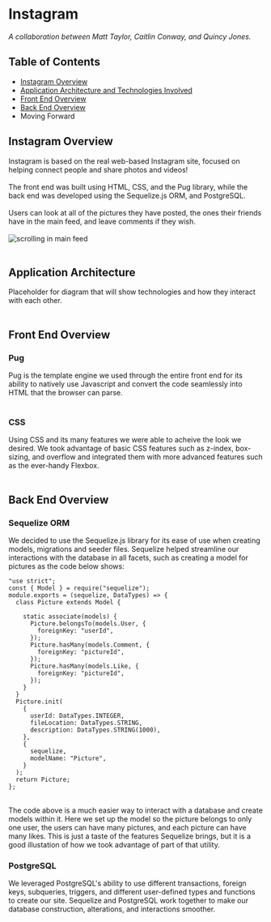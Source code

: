 # Instagram
*A collaboration between Matt Taylor, Caitlin Conway, and Quincy Jones.*
## Table of Contents 
- [Instagram Overview](#instagram-overview)
- [Application Architecture and Technologies Involved](#application-architecture)
- [Front End Overview](#front-end-overview)
- [Back End Overview](#back-end-overview)
- Moving Forward
## Instagram Overview
Instagram is based on the real web-based Instagram site, focused on helping connect people and share photos and videos!
</br>
</br>
The front end was built using HTML, CSS, and the Pug library, while the back end was developed using the Sequelize.js ORM, and PostgreSQL.
</br>
</br>
Users can look at all of the pictures they have posted, the ones their friends have in the main feed, and leave comments if they wish.
</br>
</br>
![scrolling in main feed](https://media.giphy.com/media/4V4Oy77v1yy7hJBqvs/giphy.gif)
</br>
</br>
## Application Architecture
Placeholder for diagram that will show technologies and how they interact with each other.
</br>
</br>
## Front End Overview
### Pug
Pug is the template engine we used through the entire front end for its ability to natively use Javascript and convert the code seamlessly into HTML that the browser can parse.
</br>
</br>
### CSS
Using CSS and its many features we were able to acheive the look we desired. We took advantage of basic CSS features such as z-index, box-sizing, and overflow and integrated them with more advanced features such as the ever-handy Flexbox.
</br>
</br>
## Back End Overview
### Sequelize ORM
We decided to use the Sequelize.js library for its ease of use when creating models, migrations and seeder files. Sequelize helped streamline our interactions with the database in all facets, such as creating a model for pictures as the code below shows:
```
"use strict";
const { Model } = require("sequelize");
module.exports = (sequelize, DataTypes) => {
  class Picture extends Model {

    static associate(models) {
      Picture.belongsTo(models.User, {
        foreignKey: "userId",
      });
      Picture.hasMany(models.Comment, {
        foreignKey: "pictureId",
      });
      Picture.hasMany(models.Like, {
        foreignKey: "pictureId",
      });
    }
  }
  Picture.init(
    {
      userId: DataTypes.INTEGER,
      fileLocation: DataTypes.STRING,
      description: DataTypes.STRING(1000),
    },
    {
      sequelize,
      modelName: "Picture",
    }
  );
  return Picture;
};
```
</br>
The code above is a much easier way to interact with a database and create models within it. Here we set up the model so the picture belongs to only one user, the users can have many pictures, and each picture can have many likes. This is just a taste of the features Sequelize brings, but it is a good illustation of how we took advantage of part of that utility.

### PostgreSQL
We leveraged PostgreSQL's ability to use different transactions, foreign keys, subqueries, triggers, and different user-defined types and functions to create our site. Sequelize and PostgreSQL work together to make our database construction, alterations, and interactions smoother.
